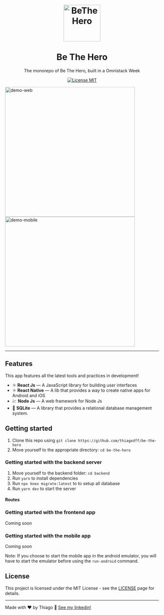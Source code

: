 <h1 align="center">
<br>
  <img src="" alt="BeTheHero" width="120">
<br>
<br>
Be The Hero
</h1>

<p align="center">The monorepo of Be The Hero, built in a Omnistack Week</p>

<p align="center">
  <a href="https://opensource.org/licenses/MIT">
    <img src="https://img.shields.io/badge/License-MIT-blue.svg" alt="License MIT">
  </a>
</p>

<div>
  <img src="" alt="demo-web" height="425">
  <img src="" alt="demo-mobile" height="425">
</div>

<hr />

## Features

This app features all the latest tools and practices in development!

- ⚛️ **React Js** — A JavaScript library for building user interfaces
- ⚛️ **React Native** — A lib that provides a way to create native apps for Android and iOS
- 💹 **Node Js** — A web framework for Node Js
- 📄 **SQLite** — A library that provides a relational database management system.

## Getting started

1. Clone this repo using `git clone https://github.com/thiagodff/be-the-hero`
2. Move yourself to the appropriate directory: `cd be-the-hero`<br />

### Getting started with the backend server

1. Move yourself to the backend folder: `cd backend`<br />
2. Run `yarn` to install dependencies<br />
3. Run `npx knex migrate:latest` to to setup all database<br />
4. Run `yarn dev` to start the server

#### Routes

### Getting started with the frontend app

Coming soon

<!-- 1. Move yourself to the frontend folder: `cd frontend`
2. Run `yarn start` to start the web application -->

### Getting started with the mobile app

Coming soon

<!-- 1. Move yourself to the mobile folder: `cd mobile`
2. Run `react-native run-ios` (or `run-android` if your prefer) to start the mobile app -->

Note: If you choose to start the mobile app in the android emulator, you will have to start the emulator before using the `run-android` command.

## License

This project is licensed under the MIT License - see the [LICENSE](https://opensource.org/licenses/MIT) page for details.

---

Made with ♥ by Thiago :wave: [See my linkedin!](https://www.linkedin.com/in/thiago-fernandes-dornelles/)
